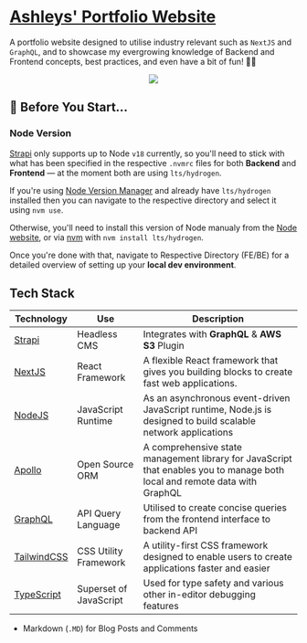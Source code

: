 # [Ashleys' Portfolio Website](http://ashleygthompson.com)

A portfolio website designed to utilise industry relevant such as `NextJS` and `GraphQL`, and to showcase my evergrowing knowledge of Backend and Frontend concepts, best practices, and even have a bit of fun! 👨‍🎨

<div style="text-align:center;">
   <img src="images/overview.gif"></img>
</div>

## 🥸 Before You Start...
### Node Version
[Strapi](https://docs.strapi.io/developer-docs/latest/setup-deployment-guides/installation/cli.html) only supports up to Node `v18` currently, so you'll need to stick with what has been specified in the respective `.nvmrc` files for both **Backend** and **Frontend** — at the moment both are using `lts/hydrogen`.

If you're using [Node Version Manager](https://github.com/nvm-sh/nvm) and already have `lts/hydrogen` installed then you can navigate to the respective directory and select it using `nvm use`. 

Otherwise, you'll need to install this version of Node manualy from the [Node website](https://nodejs.org/en/download/releases/), or via [nvm](https://github.com/nvm-sh/nvm) with `nvm install lts/hydrogen`.

Once you're done with that, navigate to Respective Directory (FE/BE) for a detailed overview of setting up your **local dev environment**.

## Tech Stack
| Technology | Use | Description |
|----|----|----|
| [Strapi](https://strapi.io) | Headless CMS | Integrates with **GraphQL** & **AWS S3** Plugin
| [NextJS](https://nextjs.org) | React Framework | A flexible React framework that gives you building blocks to create fast web applications. |
| [NodeJS](https://nodejs.org/en) | JavaScript Runtime | As an asynchronous event-driven JavaScript runtime, Node.js is designed to build scalable network applications |
| [Apollo](https://www.apollographql.com) | Open Source ORM | A comprehensive state management library for JavaScript that enables you to manage both local and remote data with GraphQL |
| [GraphQL](https://graphql.org) | API Query Language | Utilised to create concise queries from the frontend interface to backend API |
| [TailwindCSS](https://tailwindcss.com) | CSS Utility Framework | A utility-first CSS framework designed to enable users to create applications faster and easier |
| [TypeScript](https://www.typescriptlang.org) | Superset of JavaScript | Used for type safety and various other in-editor debugging features |

- Markdown (`.MD`) for Blog Posts and Comments